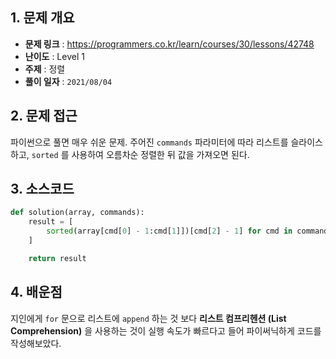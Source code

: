 ## 1. 문제 개요

- **문제 링크** : https://programmers.co.kr/learn/courses/30/lessons/42748
- **난이도** : Level 1
- **주제** : 정렬
- **풀이 일자** : `2021/08/04`

## 2. 문제 접근

파이썬으로 풀면 매우 쉬운 문제. 주어진 `commands` 파라미터에 따라 리스트를 슬라이스하고, `sorted` 를 사용하여 오름차순 정렬한 뒤 값을 가져오면 된다.

## 3. 소스코드

```python
def solution(array, commands):
    result = [
        sorted(array[cmd[0] - 1:cmd[1]])[cmd[2] - 1] for cmd in commands
    ]

    return result
```

## 4. 배운점

지인에게 `for` 문으로 리스트에 `append` 하는 것 보다 **리스트 컴프리헨션 (List Comprehension)** 을 사용하는 것이 실행 속도가 빠르다고 들어 파이써닉하게 코드를 작성해보았다.
